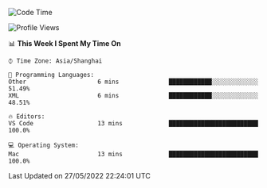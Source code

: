 <!--START_SECTION:waka-->
![Code Time](http://img.shields.io/badge/Code%20Time-0%20secs-blue)

![Profile Views](http://img.shields.io/badge/Profile%20Views-0-blue)

📊 **This Week I Spent My Time On** 

```text
⌚︎ Time Zone: Asia/Shanghai

💬 Programming Languages: 
Other                    6 mins              ████████████░░░░░░░░░░░░░   51.49% 
XML                      6 mins              ████████████░░░░░░░░░░░░░   48.51%

🔥 Editors: 
VS Code                  13 mins             █████████████████████████   100.0%

💻 Operating System: 
Mac                      13 mins             █████████████████████████   100.0%

```


 Last Updated on 27/05/2022 22:24:01 UTC
<!--END_SECTION:waka-->